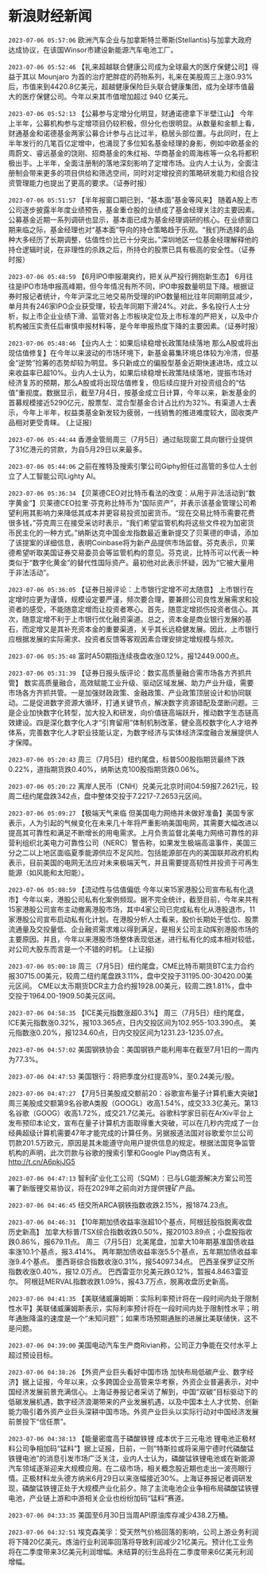 # 新浪财经新闻
`2023-07-06 05:57:06` 欧洲汽车企业与加拿斯特兰蒂斯(Stellantis)与加拿大政府达成协议，在该国Winsor市建设新能源汽车电池工厂。

`2023-07-06 05:52:46` 【礼来超越联合健康公司成为全球最大的医疗保健公司】得益于其以 Mounjaro 为首的治疗肥胖症的药物系列，礼来在美股周三上涨0.93%后，市值来到4420.8亿美元，超越健康保险巨头联合健康集团，成为全球市值最大的医疗保健公司。今年以来其市值增加超过 940 亿美元。

`2023-07-06 05:52:13` 【公募参与定增分化明显，财通诺德拿下半壁江山】 今年上半年，公募机构参与定增项目仍较积极，但分化也很明显。从数量和金额上看，财通基金和诺德基金两家公募合计参与占比过半，稳居头部位置。与此同时，在上半年发行的几笔百亿定增中，也涌现了多位知名基金经理的身影，例如中欧基金的周蔚文、睿远基金的饶刚、招商基金的朱红裕、华商基金的周海栋等一众名将都积极出手。上半年，全面注册制的落地深刻影响了定增市场。业内人士认为，全面注册制会带来更多的项目供给和筛选空间，同时对定增投资的策略研发能力和组合投资管理能力也提出了更高的要求。（证券时报）

`2023-07-06 05:51:57` 【半年报窗口期已到，“基本面”基金等风来】 随着A股上市公司逐步披露半年度业绩预告，基金重仓股的业绩成了基金经理关注的主要因素。公募基金近期一系列调研也显示，基本面已成为基金经理调研的核心。在业绩窗口期来临之际，基金经理也对“基本面”导向的持仓策略趋于乐观。“我们所选择的品种大多经历了长期调整，估值性价比已十分突出。”深圳地区一位基金经理解释他的持仓逻辑时说，在非理性的杀跌之后，所持仓的股票已具有极高的安全性。（证券时报）

`2023-07-06 05:48:59` 【6月IPO申报潮爽约，把关从严投行拥抱新生态】 6月往往是IPO市场申报高峰期，但今年情况有所不同，IPO申报数量明显下降。根据证券时报记者统计，今年沪深北三地交易所受理的IPO数量相比往年同期明显减少，单月共有246家IPO企业获受理，较去年同期下滑24%。对此，多名投行人士分析，拟上市企业业绩下滑、监管对各上市板块定位及上市标准的严把关，以及中介机构被压实责任后审慎申报材料等，是今年申报热度下降的主要因素。（证券时报）

`2023-07-06 05:48:46` 【业内人士：如果后续稳增长政策陆续落地 那么A股或将出现估值修复】在今年以来波动的市场环境下，新基金募集环境总体较为冷清，但基金“逆势”捡筹的态势却较为明显。多只新成立的偏股型基金近期快速进场，成立以来收益率已超10%。业内人士认为，如果后续稳增长政策陆续落地，提振市场对经济复苏的预期，那么A股或将出现估值修复，但后续应提升对投资组合的“估值”重视度。数据显示，截至7月4日，按基金成立日计算，今年以来，新发基金的首募规模接近5290亿元，股票型、混合型基金合计占比约为32%。有渠道人士表示，今年上半年，权益类基金新发较为疲弱，一线销售的推进难度较大，固收类产品相对更受青睐。 (上证报)

`2023-07-06 05:44:44` 香港金管局周三（7月5日）通过贴现窗工具向银行业提供了31亿港元的贷款，为自5月29日以来最多。

`2023-07-06 05:44:06` 之前在推特及搜索引擎公司Giphy担任过高管的多位人士创立了人工智能公司Lighty AI。

`2023-07-06 05:36:34` 【贝莱德CEO对比特币看法的改变：从用于非法活动到“数字黄金”】贝莱德CEO拉里·芬克称比特币为“国际资产”，并表示该基金管理公司希望利用其影响力来降低其成本并更容易投资加密货币。“现在交易比特币需要花费很多钱，”芬克周三在接受采访时表示，“我们希望监管机构将这些文件视为加密货币民主化的一种方式。”纳斯达克中国金龙指数最近重新提交了贝莱德的申请，添加了该提案的详细信息，表明Coinbase将为新产品提供市场监督。芬克表示，贝莱德希望听取美国证券交易委员会等监管机构的意见。芬克说，比特币可以代表一种类似于“数字化黄金”的替代性国际资产。最初他对此表示怀疑，因为“它被大量用于非法活动”。

`2023-07-06 05:36:05` 【证券日报评论：上市银行定增不可太随意】 上市银行在定增时应更为谨慎，规模设定要严谨，频次要合理，要兼顾公司良性发展需求和投资者的感受，不能随意定增而让投资者寒心。首先，随意定增损伤投资者信心。其次，随意定增不利于上市银行优化融资渠道。总之，资本金是商业银行发展的基石，而定增又是其补充资本金的重要渠道，关乎其长远稳健发展。因此，上市银行应根据发展的实际需求、投资者反馈等客观因素合理安排定增规模与频次。

`2023-07-06 05:35:48` 富时A50期指连续夜盘收涨0.12%，报12449.000点。

`2023-07-06 05:31:39` 【证券日报头版评论：数实高质量融合需市场各方齐抓共管】 数实高质量融合，高效赋能工业升级、驱动区域发展、助力产业升级，需要市场各方齐抓共管。一是加强财政政策、金融政策、产业政策顶层设计和协同联动。二是促进数字资源大循环，打通关键节点，解决数字资源错配及垄断问题。三是企业加快数字化转型，加大投入和研发，向价值链高端跃升，推动数字生态链高效建设。四是深化数字化人才“引育留用”体制机制改革，健全高校数字化人才培养体系，完善数字化人才职业技能认定，为数字经济与实体经济深度融合发展提供人才保障。

`2023-07-06 05:20:43` 周三（7月5日）纽约尾盘，标普500股指期货最终下跌0.22%，道指期货跌0.40%，纳斯达克100股指期货跌0.06%。

`2023-07-06 05:20:22` 离岸人民币（CNH）兑美元北京时间04:59报7.2621元，较周二纽约尾盘跌342点，盘中整体交投于7.2217-7.2653元区间。

`2023-07-06 05:09:27` 【极端天气来临 但美国电力网络并未做好准备】美国专家表示，人为引起的气候变化在未来几十年将严重影响美国电网，其需要大幅改进以提高其可靠性和满足不断增长的用电需求。上月负责监督北美电力网络可靠性的非营利组织北美电力可靠性公司（NERC）警告称，如果发生极端高温事件，美国三分之二以上地区面临夏季能源供应不足风险。包括能源部在内的美国联邦政府机构表示，目前美国的电网无法应对未来极端天气，并且需要提高韧性并投资于可再生能源（如风能和太阳能）。

`2023-07-06 05:08:59` 【流动性与估值偏低 今年以来15家港股公司宣布私有化退市】今年以来，港股公司私有化案例频现。据不完全统计，截至目前，今年来共有15家港股公司宣布主动撤离港股市场，其中4家公司已完成私有化从港股退市，11家港股公司宣布启动私有化计划。在港股分析人士看来，股价长期处于低位、股票流通量及交投量低、企业融资需求难以得到满足，是相关公司主动挥别港股市场的主要原因。并且，今年以来港股市场整体表现低迷，进行私有化的成本相对较低，对公司大股东而言是一个不错的时机。 (上证报)

`2023-07-06 05:00:18` 周三（7月5日）纽约尾盘，CME比特币期货BTC主力合约报30715.00美元，较周二纽约尾盘跌3.11%，盘中交投于31195.00-30420.00美元区间。
CME以太币期货DCR主力合约报1928.00美元，较周二跌1.81%，盘中交投于1964.00-1909.50美元区间。

`2023-07-06 04:58:35` 【ICE美元指数涨超0.3%】
周三（7月5日）纽约尾盘，ICE美元指数涨0.32%，报103.365点，日内交投区间为102.955-103.390点。
美元指数涨0.20%，报1234.60点，日内交投区间为1231.23-1235.07点。

`2023-07-06 04:57:02` 美国钢铁协会：美国钢铁产能利用率在截至7月1日的一周内为77.3%。

`2023-07-06 04:47:53` 美国银行：将把季度分红提高9%，至0.24美元/股。

`2023-07-06 04:47:27` 【7月5日美股成交额前20：谷歌宣布量子计算机重大突破】周三美股成交额第9名谷歌A类股（GOOGL）收高1.54%，成交33.3亿美元。第13名谷歌（GOOG）收高1.72%，成交21.7亿美元。谷歌科学家日前在ArXiv平台上发布预印本论文，宣布在量子计算机方面取得重大突破，可以在几秒内完成了一台经典超级计算机需要47年才能完成的计算任务。另据报道法国对谷歌爱尔兰公司罚款201.5万欧元，原因是其未能遵守向用户提供信息的规定。根据法国竞争监管机构的声明，此次罚款与谷歌的搜索引擎和Google Play商店有关。http://t.cn/A6pkjJG5

`2023-07-06 04:47:13` 智利矿业化工公司（SQM）：已与LG能源解决方案公司签署了新版锂交易协议，将在2029年之前向对方提供锂矿产品。

`2023-07-06 04:46:45` 纽交所ARCA钢铁指数收跌2.15%，报1874.23点。

`2023-07-06 04:46:31` 【10年期加债收益率涨超10个基点，阿根廷股指脱离收盘历史新高】
加拿大标普/TSX综合指数收跌0.50%，报20103.89点；小盘股指收跌0.86%，报679.11点。
周三（7月5日）北美尾盘，加拿大10年期基准国债收益率涨10.1个基点，报3.414%。
两年期加债收益率涨5.5个基点，五年期加债收益率涨9.4个基点。
墨西哥综合指数收涨0.31%，报54097.34点。
巴西圣保罗证交所指数收涨0.40%，报12.0万点。
巴西雷亚尔兑美元跌0.12%，暂报4.8463雷亚尔。
阿根廷MERVAL指数收跌1.09%，报43.7万点，脱离收盘历史新高。

`2023-07-06 04:41:35` 【美联储威廉姆斯：实际利率预计将在一段时间内处于限制性水平】美联储威廉姆斯表示，实际利率预计将在一段时间内处于限制性水平；明年通胀降温的速度是一个“未知问题”；如果市场预期通胀的进展比美联储快，这不是问题。

`2023-07-06 04:39:00` 美国电动汽车生产商Rivian称，公司正力争能在交付水平上超过预设目标。

`2023-07-06 04:38:26` 【外资产业巨头看好中国市场 加快布局低碳产业、数字经济】据上证报，今年以来，众多跨国企业高管来华考察，外资企业普遍表示，对中国经济发展前景充满信心。上海证券报记者采访了解到，中国“双碳”目标驱动下的低碳发展机遇，数字经济浪潮带来的产业发展机遇，以及中国本土人才优势、创新能力吸引着外资产业巨头深耕中国市场。外资产业巨头以实际行动对中国经济发展前景投下“信任票”。

`2023-07-06 04:38:13` 【能量密度高于磷酸铁锂 成本优于三元电池 锂电池正极材料公司争相加码“锰料”】据上证报，日前，一则“特斯拉或将采用宁德时代磷酸锰铁锂电池”的消息引发市场广泛关注，业内人士认为，磷酸锰铁锂电池或在新能源汽车领域逐渐迎来大规模应用。在二级市场，相关概念股近期也走出一波亮眼行情。正极材料龙头德方纳米6月29日以来涨幅接近30%。上海证券报记者调研发现，磷酸锰铁锂正处于大规模产业化前夕。除了主流电池企业争相布局磷酸锰铁锂电池，产业链上游和中游相关企业也纷纷加码“锰料”赛道。

`2023-07-06 04:33:35` 美国至6月30日当周API原油库存减少438.2万桶。

`2023-07-06 04:32:51` 埃克森美孚：受天然气价格回落的影响，公司上游业务利润将下降20亿美元。炼油行业利润率回落将导致利润减少21亿美元。预计化工业务将在二季度带来3亿美元利润增幅。未结算的衍生品将在二季度带来6亿美元利润增幅。

